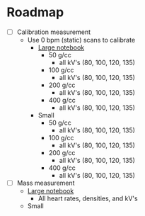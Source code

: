 # Roadmap

- [ ] Calibration measurement
  * Use 0 bpm (static) scans to calibrate
    *  [Large notebook](https://github.com/Dale-Black/project-phantom-calcium-iodine-volume-helical/blob/main/notebooks/calibration_large.jl)
        * 50 g/cc
          * all kV's (80, 100, 120, 135)
        * 100 g/cc
          * all kV's (80, 100, 120, 135)
        * 200 g/cc
          * all kV's (80, 100, 120, 135)
        * 400 g/cc
          * all kV's (80, 100, 120, 135)
    *  Small
        * 50 g/cc
          * all kV's (80, 100, 120, 135)
        * 100 g/cc
          * all kV's (80, 100, 120, 135)
        * 200 g/cc
          * all kV's (80, 100, 120, 135)
        * 400 g/cc
          * all kV's (80, 100, 120, 135)
- [ ] Mass measurement
  * [Large notebook](https://github.com/Dale-Black/project-phantom-calcium-iodine-volume-helical/blob/main/notebooks/mass_calculation_large.jl)
      * All heart rates, densities, and kV's
  * Small
